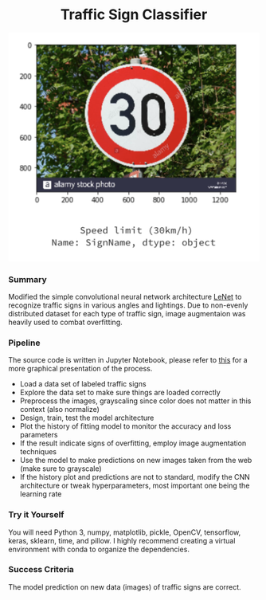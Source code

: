 <h1 align="center">Traffic Sign Classifier</h1>

<p align="center">
  <a><img src="result.png" alt=""></a>
</p>

### Summary

Modified the simple convolutional neural network architecture [LeNet](http://yann.lecun.com/exdb/publis/pdf/lecun-98.pdf) to recognize traffic signs in various angles and lightings. Due to non-evenly distributed dataset for each type of traffic sign, image augmentaion was heavily used to combat overfitting. 

### Pipeline

The source code is written in Jupyter Notebook, please refer to [this](TrafficSignRecognizer.ipynb) for a more graphical presentation of the process.
- Load a data set of labeled traffic signs
- Explore the data set to make sure things are loaded correctly
- Preprocess the images, grayscaling since color does not matter in this context (also normalize)
- Design, train, test the model architecture
- Plot the history of fitting model to monitor the accuracy and loss parameters
- If the result indicate signs of overfitting, employ image augmentation techniques
- Use the model to make predictions on new images taken from the web (make sure to grayscale)
- If the history plot and predictions are not to standard, modify the CNN architecture or tweak hyperparameters, most important one being the learning rate

### Try it Yourself

You will need Python 3, numpy, matplotlib, pickle, OpenCV, tensorflow, keras, sklearn, time, and pillow.
I highly recommend creating a virtual environment with conda to organize the dependencies.

### Success Criteria

The model prediction on new data (images) of traffic signs are correct.

